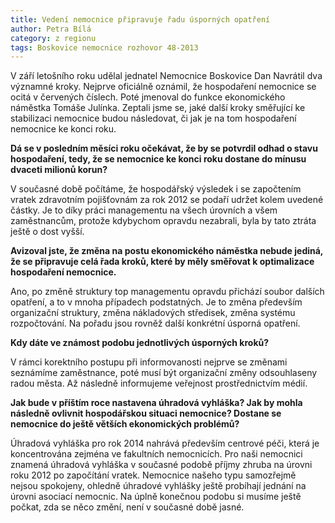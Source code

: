```yaml
---
title: Vedení nemocnice připravuje řadu úsporných opatření
author: Petra Bílá
category: z regionu
tags: Boskovice nemocnice rozhovor 48-2013
---
```


V září letošního roku udělal jednatel Nemocnice Boskovice Dan Navrátil dva významné kroky. Nejprve oficiálně oznámil, že hospodaření nemocnice se ocitá v červených číslech. Poté jmenoval do funkce ekonomického náměstka Tomáše Julínka. Zeptali jsme se, jaké další kroky směřující ke stabilizaci nemocnice budou následovat, či jak je na tom hospodaření nemocnice ke konci roku.

**Dá se v posledním měsíci roku očekávat, že by se potvrdil odhad o stavu hospodaření, tedy, že se nemocnice ke konci roku dostane do mínusu dvaceti milionů korun?**

V současné době počítáme, že hospodářský výsledek i se započtením vratek zdravotním pojišťovnám za rok 2012 se podaří udržet kolem uvedené částky. Je to díky práci managementu na všech úrovních a všem zaměstnancům, protože kdybychom opravdu nezabrali, byla by tato ztráta ještě o dost vyšší. 

**Avizoval jste, že změna na postu ekonomického náměstka nebude jediná, že se připravuje celá řada kroků, které by měly směřovat k optimalizace hospodaření nemocnice.**

Ano, po změně struktury top managementu opravdu přichází soubor dalších opatření, a to v mnoha případech podstatných. Je to změna především organizační struktury, změna nákladových středisek, změna systému rozpočtování. Na pořadu jsou rovněž další konkrétní úsporná opatření.

**Kdy dáte ve známost podobu jednotlivých úsporných kroků?**

V rámci korektního postupu při informovanosti nejprve se změnami seznámíme zaměstnance, poté musí být organizační změny odsouhlaseny radou města. Až následně informujeme veřejnost prostřednictvím médií.

**Jak bude v příštím roce nastavena úhradová vyhláška? Jak by mohla následně ovlivnit hospodářskou situaci nemocnice? Dostane se nemocnice do ještě větších ekonomických problémů?**

Úhradová vyhláška pro rok 2014 nahrává především centrové péči, která je koncentrována zejména ve fakultních nemocnicích. Pro naši nemocnici znamená úhradová vyhláška v současné podobě příjmy zhruba na úrovni roku 2012 po započítání vratek. Nemocnice našeho typu samozřejmě nejsou spokojeny, ohledně úhradové vyhlášky ještě probíhají jednání na úrovni asociací nemocnic. Na úplně konečnou podobu si musíme ještě počkat, zda se něco změní, není v současné době jasné.